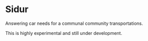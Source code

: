 # Sidur

Answering car needs for a communal community transportations.

This is highly experimental and still under development.
